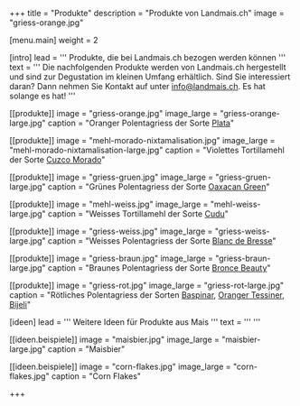 +++
title = "Produkte"
description = "Produkte von Landmais.ch"
image = "griess-orange.jpg"


[menu.main]
  weight = 2

[intro]
  lead = '''
Produkte, die bei Landmais.ch bezogen werden können
'''
  text = '''
Die nachfolgenden Produkte werden von Landmais.ch hergestellt und sind zur Degustation im kleinen Umfang erhältlich. Sind Sie interessiert daran? Dann nehmen Sie Kontakt auf unter [info@landmais.ch](mailto:info@landmais.ch). Es hat solange es hat!
'''

[[produkte]]
  image = "griess-orange.jpg"
  image_large = "griess-orange-large.jpg"
  caption = "Oranger Polentagriess der Sorte [Plata](/maissorten/plata/)"

[[produkte]]
  image = "mehl-morado-nixtamalisation.jpg"
  image_large = "mehl-morado-nixtamalisation-large.jpg"
  caption = "Violettes Tortillamehl der Sorte [Cuzco Morado](/maissorten/cuzco-morado/)"

[[produkte]]
  image = "griess-gruen.jpg"
  image_large = "griess-gruen-large.jpg"
  caption = "Grünes Polentagriess der Sorte [Oaxacan Green](/maissorten/oaxacan-green/)"

[[produkte]]
  image = "mehl-weiss.jpg"
  image_large = "mehl-weiss-large.jpg"
  caption = "Weisses Tortillamehl der Sorte [Cudu](/maissorten/cudu/)"

[[produkte]]
  image = "griess-weiss.jpg"
  image_large = "griess-weiss-large.jpg"
  caption = "Weisses Polentagriess der Sorte [Blanc de Bresse](/maissorten/blanc-de-bresse/)"

[[produkte]]
  image = "griess-braun.jpg"
  image_large = "griess-braun-large.jpg"
  caption = "Braunes Polentagriess der Sorte [Bronce Beauty](/maissorten/bronce-beauty/)"

[[produkte]]
  image = "griess-rot.jpg"
  image_large = "griess-rot-large.jpg"
  caption = "Rötliches Polentagriess der Sorten [Baspinar](/maissorten/baspinar/), [Oranger Tessiner](/maissorten/oranger-tessinermais/), [Bijeli](/maissorten/bijeli-crveni/)"


[ideen]
  lead = '''
Weitere Ideen für Produkte aus Mais
'''
  text = '''
'''

[[ideen.beispiele]]
  image = "maisbier.jpg"
  image_large = "maisbier-large.jpg"
  caption = "Maisbier"

[[ideen.beispiele]]
  image = "corn-flakes.jpg"
  image_large = "corn-flakes.jpg"
  caption = "Corn Flakes"

+++
